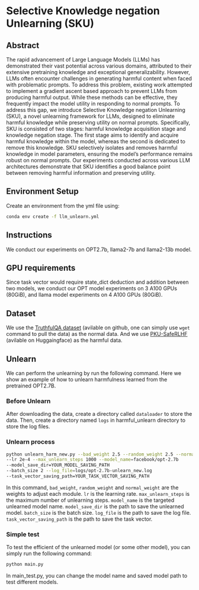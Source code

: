# Selective Knowledge negation Unlearning (SKU)

## Abstract
The rapid advancement of Large Language Models (LLMs) has demonstrated their vast potential across various domains, attributed to their extensive pretraining knowledge and exceptional generalizability. However, LLMs often encounter challenges in generating harmful content when faced with problematic prompts. To address this problem, existing work attempted to implement a gradient ascent based approach to prevent LLMs from producing
harmful output. While these methods can be effective, they frequently impact the model utility in responding to normal prompts. To address this gap, we introduce Selective Knowledge negation Unlearning (SKU), a novel unlearning framework for LLMs, designed to eliminate harmful knowledge while preserving utility on normal prompts. Specifically, SKU is consisted of two stages: harmful knowledge acquisition stage and knowledge negation stage. The first stage aims to identify and acquire harmful knowledge within the model, whereas the second is dedicated to remove this knowledge. SKU selectively isolates and removes harmful knowledge in model parameters, ensuring the model’s performance remains robust on normal prompts. Our experiments conducted across various LLM architectures demonstrate that SKU identifies a good balance point between removing harmful information and preserving utility.


## Environment Setup
Create an environment from the yml file using:

```bash
conda env create -f llm_unlearn.yml
```


## Instructions
We conduct our experiments on OPT2.7b, llama2-7b and llama2-13b model. 

## GPU requirements
Since task vector would require state_dict deduction and addition between two models, we conduct
our OPT model experiments on 3 A100 GPUs (80GiB), and llama model experiments on 4 A100 GPUs (80GiB).


## Dataset
We use the [TruthfulQA dataset](https://github.com/sylinrl/TruthfulQA/blob/main/data/v0/TruthfulQA.csv) (avilable on github, one can simply use ```wget``` command to pull the data) as the normal data. 
And we use [PKU-SafeRLHF](https://huggingface.co/datasets/PKU-Alignment/PKU-SafeRLHF) (avilable on Huggaingface) as  the harmful data.

## Unlearn
We can perform the unlearning by run the following command. Here we show an example of how to unlearn harmfulness learned from the pretrained OPT2.7B. 

### Before Unlearn
After downloading the data, create a directory called ```dataloader``` to store the data. Then, create a directory named ```logs``` in
harmful_unlearn directory to store the log files.

### Unlearn process
```bash
python unlearn_harm_new.py --bad_weight 2.5 --random_weight 2.5 --normal_weight 1 
--lr 2e-4 --max_unlearn_steps 1000 --model_name=facebook/opt-2.7b 
--model_save_dir=YOUR_MODEL_SAVING_PATH  
--batch_size 2 --log_file=logs/opt-2.7b-unlearn_new.log 
--task_vector_saving_path=YOUR_TASK_VECTOR_SAVING_PATH
```

In this command, ```bad_weight```, ```random_weight``` and ```normal_weight``` are the weights to adjust each module.
```lr``` is the learning rate. 
```max_unlearn_steps``` is the maximum number of unlearning steps. 
```model_name``` is the targeted unlearned model name. 
```model_save_dir``` is the path to save the unlearned model. 
```batch_size``` is the batch size. 
```log_file``` is the path to save the log file. 
```task_vector_saving_path``` is the path to save the task vector.


### Simple test
To test the efficient of the unlearned model (or some other model), you can simply run the following command:

```bash
python main.py
```
In main_test.py, you can change the model name and saved model path to test different models.

